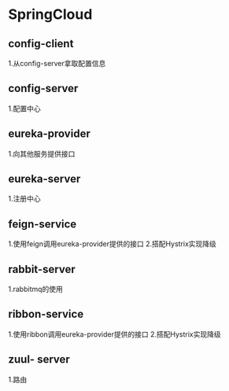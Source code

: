 # SpringCloud
## config-client
1.从config-server拿取配置信息
## config-server
1.配置中心
## eureka-provider
1.向其他服务提供接口
## eureka-server
1.注册中心
## feign-service
1.使用feign调用eureka-provider提供的接口
2.搭配Hystrix实现降级
## rabbit-server
1.rabbitmq的使用
## ribbon-service
1.使用ribbon调用eureka-provider提供的接口
2.搭配Hystrix实现降级
## zuul- server
1.路由
